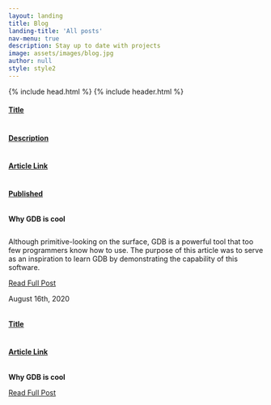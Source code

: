 ```yaml
---
layout: landing
title: Blog
landing-title: 'All posts'
nav-menu: true
description: Stay up to date with projects
image: assets/images/blog.jpg
author: null
style: style2
---
```

<html>
  {% include head.html %}
  <body>
    {% include header.html %} 
    <!-- Main -->
    <div id="main" class="alt">
      <!-- One -->
      <section id="one">
	      <div  id="content-desktop" class="inner">
          <div class="row">
            <div class="2u column"> <u><h4>Title </h4></u></div> 
            <div class="6u column"> <u><h4>Description</h4></u></div>
            <div class="2u column"> <u><h4>Article Link</h4></u></div>
            <div class="2u column"> <u><h4>Published</h4></u></div>
          </div>
            <div class="row">
              <div class="2u column"> <b><p>Why GDB is cool</p></b> </div> 
              <div class="6u column"><p> Although primitive-looking on the surface, GDB is a powerful tool that too few programmers know how to use. The purpose of this article was to serve as an inspiration to learn GDB by demonstrating the capability of this software. </p></div>
              <div class="2u column"><a href="https://medium.com/@jakemellichamp/why-gdb-is-cool-6981763af302" class="button special small" target="_blank">Read Full Post</a></div>
              <div class="2u column"><p>August 16th, 2020 </p></div>
            </div>
	        </div>
          <div  id="content-mobile" class="inner">
            <div class="row">
              <div class="6u column"> <u><h4>Title </h4></u></div> 
              <div class="4u column"> <u><h4>Article Link</h4></u></div>
            </div>
            <div class="row">
              <div class="6u column"> <b><p>Why GDB is cool</p></b> </div> 
              <div class="4u column"><a href="https://medium.com/@jakemellichamp/why-gdb-is-cool-6981763af302" class="button special small" target="_blank">Read Full Post</a></div>
            </div>
	        </div>
      </section>
    </div>


